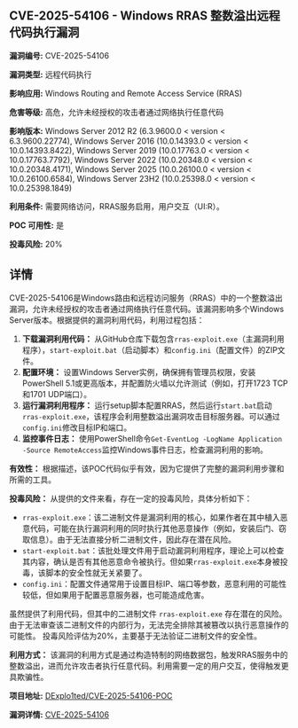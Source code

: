 ## CVE-2025-54106 - Windows RRAS 整数溢出远程代码执行漏洞

**漏洞编号:** CVE-2025-54106

**漏洞类型:** 远程代码执行

**影响应用:** Windows Routing and Remote Access Service (RRAS)

**危害等级:** 高危，允许未经授权的攻击者通过网络执行任意代码

**影响版本:** Windows Server 2012 R2 (6.3.9600.0 < version < 6.3.9600.22774), Windows Server 2016 (10.0.14393.0 < version < 10.0.14393.8422), Windows Server 2019 (10.0.17763.0 < version < 10.0.17763.7792), Windows Server 2022 (10.0.20348.0 < version < 10.0.20348.4171), Windows Server 2025 (10.0.26100.0 < version < 10.0.26100.6584), Windows Server 23H2 (10.0.25398.0 < version < 10.0.25398.1849)

**利用条件:** 需要网络访问，RRAS服务启用，用户交互（UI:R）。

**POC 可用性:** 是

**投毒风险:** 20%

## 详情

CVE-2025-54106是Windows路由和远程访问服务（RRAS）中的一个整数溢出漏洞，允许未经授权的攻击者通过网络执行任意代码。该漏洞影响多个Windows Server版本。根据提供的漏洞利用代码，利用过程包括：

1.  **下载漏洞利用代码：** 从GitHub仓库下载包含`rras-exploit.exe`（主漏洞利用程序），`start-exploit.bat`（启动脚本）和`config.ini`（配置文件）的ZIP文件。
2.  **配置环境：** 设置Windows Server实例，确保拥有管理员权限，安装PowerShell 5.1或更高版本，并配置防火墙以允许测试（例如，打开1723 TCP和1701 UDP端口）。
3.  **运行漏洞利用程序：** 运行setup脚本配置RRAS，然后运行`start.bat`启动`rras-exploit.exe`，该程序会利用整数溢出漏洞攻击目标服务器。可以通过`config.ini`修改目标IP和端口。
4.  **监控事件日志：** 使用PowerShell命令`Get-EventLog -LogName Application -Source RemoteAccess`监控Windows事件日志，检查漏洞利用的影响。

**有效性：** 根据描述，该POC代码似乎有效，因为它提供了完整的漏洞利用步骤和所需的工具。

**投毒风险：** 从提供的文件来看，存在一定的投毒风险，具体分析如下：

*   `rras-exploit.exe`：该二进制文件是漏洞利用的核心，如果作者在其中植入恶意代码，可能在执行漏洞利用的同时执行其他恶意操作（例如，安装后门、窃取信息）。由于无法直接分析二进制文件，因此存在潜在风险。
*   `start-exploit.bat`：该批处理文件用于启动漏洞利用程序，理论上可以检查其内容，确认是否有其他恶意命令被执行。但如果`rras-exploit.exe`本身被投毒，该脚本的安全性就无关紧要了。
*   `config.ini`：配置文件通常用于设置目标IP、端口等参数，恶意利用的可能性较低，但如果用于配置恶意服务器，也可能造成危害。

虽然提供了利用代码，但其中的二进制文件 `rras-exploit.exe` 存在潜在的风险。由于无法审查该二进制文件的内部行为，无法完全排除其被篡改以执行恶意操作的可能性。 投毒风险评估为20%，主要基于无法验证二进制文件的安全性。

**利用方式：** 该漏洞的利用方式是通过构造特制的网络数据包，触发RRAS服务中的整数溢出，进而允许攻击者执行任意代码。利用需要一定的用户交互，使得触发更具欺骗性。

**项目地址:** [DExplo1ted/CVE-2025-54106-POC](https://github.com/DExplo1ted/CVE-2025-54106-POC)

**漏洞详情:** [CVE-2025-54106](https://nvd.nist.gov/vuln/detail/CVE-2025-54106)